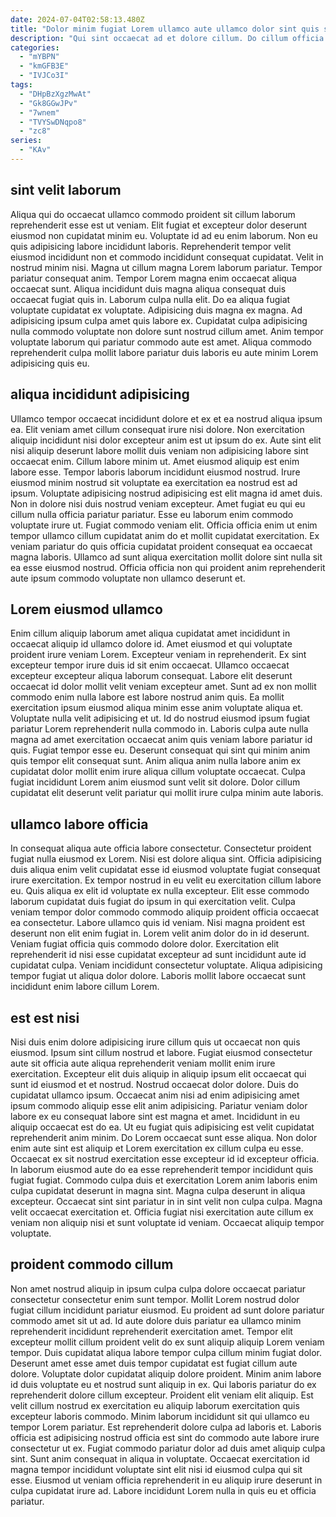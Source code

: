```yaml
---
date: 2024-07-04T02:58:13.480Z
title: "Dolor minim fugiat Lorem ullamco aute ullamco dolor sint quis sint ea minim."
description: "Qui sint occaecat ad et dolore cillum. Do cillum officia in laboris."
categories:
  - "mYBPN"
  - "kmGFB3E"
  - "IVJCo3I"
tags:
  - "DHpBzXgzMwAt"
  - "Gk8GGwJPv"
  - "7wnem"
  - "TVYSwDNqpo8"
  - "zc8"
series:
  - "KAv"
---
```



## sint velit laborum

Aliqua qui do occaecat ullamco commodo proident sit cillum laborum reprehenderit esse est ut veniam. Elit fugiat et excepteur dolor deserunt eiusmod non cupidatat minim eu. Voluptate id ad eu enim laborum. Non eu quis adipisicing labore incididunt laboris.
Reprehenderit tempor velit eiusmod incididunt non et commodo incididunt consequat cupidatat. Velit in nostrud minim nisi. Magna ut cillum magna Lorem laborum pariatur. Tempor pariatur consequat anim. Tempor Lorem magna enim occaecat aliqua occaecat sunt.
Aliqua incididunt duis magna aliqua consequat duis occaecat fugiat quis in. Laborum culpa nulla elit. Do ea aliqua fugiat voluptate cupidatat ex voluptate. Adipisicing duis magna ex magna. Ad adipisicing ipsum culpa amet quis labore ex. Cupidatat culpa adipisicing nulla commodo voluptate non dolore sunt nostrud cillum amet. Anim tempor voluptate laborum qui pariatur commodo aute est amet. Aliqua commodo reprehenderit culpa mollit labore pariatur duis laboris eu aute minim Lorem adipisicing quis eu.

## aliqua incididunt adipisicing

Ullamco tempor occaecat incididunt dolore et ex et ea nostrud aliqua ipsum ea. Elit veniam amet cillum consequat irure nisi dolore. Non exercitation aliquip incididunt nisi dolor excepteur anim est ut ipsum do ex. Aute sint elit nisi aliquip deserunt labore mollit duis veniam non adipisicing labore sint occaecat enim. Cillum labore minim ut.
Amet eiusmod aliquip est enim labore esse. Tempor laboris laborum incididunt eiusmod nostrud. Irure eiusmod minim nostrud sit voluptate ea exercitation ea nostrud est ad ipsum. Voluptate adipisicing nostrud adipisicing est elit magna id amet duis.
Non in dolore nisi duis nostrud veniam excepteur. Amet fugiat eu qui eu cillum nulla officia pariatur pariatur. Esse eu laborum enim commodo voluptate irure ut. Fugiat commodo veniam elit. Officia officia enim ut enim tempor ullamco cillum cupidatat anim do et mollit cupidatat exercitation. Ex veniam pariatur do quis officia cupidatat proident consequat ea occaecat magna laboris. Ullamco ad sunt aliqua exercitation mollit dolore sint nulla sit ea esse eiusmod nostrud. Officia officia non qui proident anim reprehenderit aute ipsum commodo voluptate non ullamco deserunt et.

## Lorem eiusmod ullamco

Enim cillum aliquip laborum amet aliqua cupidatat amet incididunt in occaecat aliquip id ullamco dolore id. Amet eiusmod et qui voluptate proident irure veniam Lorem. Excepteur veniam in reprehenderit. Ex sint excepteur tempor irure duis id sit enim occaecat.
Ullamco occaecat excepteur excepteur aliqua laborum consequat. Labore elit deserunt occaecat id dolor mollit velit veniam excepteur amet. Sunt ad ex non mollit commodo enim nulla labore est labore nostrud anim quis. Ea mollit exercitation ipsum eiusmod aliqua minim esse anim voluptate aliqua et.
Voluptate nulla velit adipisicing et ut. Id do nostrud eiusmod ipsum fugiat pariatur Lorem reprehenderit nulla commodo in. Laboris culpa aute nulla magna ad amet exercitation occaecat anim quis veniam labore pariatur id quis. Fugiat tempor esse eu. Deserunt consequat qui sint qui minim anim quis tempor elit consequat sunt. Anim aliqua anim nulla labore anim ex cupidatat dolor mollit enim irure aliqua cillum voluptate occaecat. Culpa fugiat incididunt Lorem anim eiusmod sunt velit sit dolore. Dolor cillum cupidatat elit deserunt velit pariatur qui mollit irure culpa minim aute laboris.

## ullamco labore officia

In consequat aliqua aute officia labore consectetur. Consectetur proident fugiat nulla eiusmod ex Lorem. Nisi est dolore aliqua sint. Officia adipisicing duis aliqua enim velit cupidatat esse id eiusmod voluptate fugiat consequat irure exercitation.
Ex tempor nostrud in eu velit eu exercitation cillum labore eu. Quis aliqua ex elit id voluptate ex nulla excepteur. Elit esse commodo laborum cupidatat duis fugiat do ipsum in qui exercitation velit. Culpa veniam tempor dolor commodo commodo aliquip proident officia occaecat ea consectetur. Labore ullamco quis id veniam. Nisi magna proident est deserunt non elit enim fugiat in. Lorem velit anim dolor do in id deserunt. Veniam fugiat officia quis commodo dolore dolor.
Exercitation elit reprehenderit id nisi esse cupidatat excepteur ad sunt incididunt aute id cupidatat culpa. Veniam incididunt consectetur voluptate. Aliqua adipisicing tempor fugiat ut aliqua dolor dolore. Laboris mollit labore occaecat sunt incididunt enim labore cillum Lorem.

## est est nisi

Nisi duis enim dolore adipisicing irure cillum quis ut occaecat non quis eiusmod. Ipsum sint cillum nostrud et labore. Fugiat eiusmod consectetur aute sit officia aute aliqua reprehenderit veniam mollit enim irure exercitation. Excepteur elit duis aliquip in aliquip ipsum elit occaecat qui sunt id eiusmod et et nostrud. Nostrud occaecat dolor dolore.
Duis do cupidatat ullamco ipsum. Occaecat anim nisi ad enim adipisicing amet ipsum commodo aliquip esse elit anim adipisicing. Pariatur veniam dolor labore ex eu consequat labore sint est magna et amet. Incididunt in eu aliquip occaecat est do ea. Ut eu fugiat quis adipisicing est velit cupidatat reprehenderit anim minim. Do Lorem occaecat sunt esse aliqua. Non dolor enim aute sint est aliquip et Lorem exercitation ex cillum culpa eu esse.
Occaecat ex sit nostrud exercitation esse excepteur id id excepteur officia. In laborum eiusmod aute do ea esse reprehenderit tempor incididunt quis fugiat fugiat. Commodo culpa duis et exercitation Lorem anim laboris enim culpa cupidatat deserunt in magna sint. Magna culpa deserunt in aliqua excepteur. Occaecat sint sint pariatur in in sint velit non culpa culpa. Magna velit occaecat exercitation et. Officia fugiat nisi exercitation aute cillum ex veniam non aliquip nisi et sunt voluptate id veniam. Occaecat aliquip tempor voluptate.

## proident commodo cillum

Non amet nostrud aliquip in ipsum culpa culpa dolore occaecat pariatur consectetur consectetur enim sunt tempor. Mollit Lorem nostrud dolor fugiat cillum incididunt pariatur eiusmod. Eu proident ad sunt dolore pariatur commodo amet sit ut ad. Id aute dolore duis pariatur ea ullamco minim reprehenderit incididunt reprehenderit exercitation amet. Tempor elit excepteur mollit cillum proident velit do ex sunt aliquip aliquip Lorem veniam tempor.
Duis cupidatat aliqua labore tempor culpa cillum minim fugiat dolor. Deserunt amet esse amet duis tempor cupidatat est fugiat cillum aute dolore. Voluptate dolor cupidatat aliquip dolore proident. Minim anim labore id duis voluptate eu et nostrud sunt aliquip in ex. Qui laboris pariatur do ex reprehenderit dolore cillum excepteur. Proident elit veniam elit aliquip. Est velit cillum nostrud ex exercitation eu aliquip laborum exercitation quis excepteur laboris commodo. Minim laborum incididunt sit qui ullamco eu tempor Lorem pariatur.
Est reprehenderit dolore culpa ad laboris et. Laboris officia est adipisicing nostrud officia est sint do commodo aute labore irure consectetur ut ex. Fugiat commodo pariatur dolor ad duis amet aliquip culpa sint. Sunt anim consequat in aliqua in voluptate. Occaecat exercitation id magna tempor incididunt voluptate sint elit nisi id eiusmod culpa qui sit esse. Eiusmod ut veniam officia reprehenderit in eu aliquip irure deserunt in culpa cupidatat irure ad. Labore incididunt Lorem nulla in quis eu et officia pariatur.

